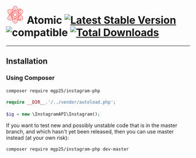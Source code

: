 # ![logo](/examples/assets/logo2.png) Atomic [![Latest Stable Version](https://poser.pugx.org/pandcar/atomic/v/stable)](https://packagist.org/packages/pandcar/atomic) ![compatible](https://img.shields.io/badge/php-%3E=5.4-green.svg) [![Total Downloads](https://poser.pugx.org/pandcar/atomic/downloads)](https://packagist.org/packages/pandcar/atomic)

----------
## Installation

### Using Composer

```sh
composer require mgp25/instagram-php
```

```php
require __DIR__.'/../vendor/autoload.php';

$ig = new \InstagramAPI\Instagram();
```

If you want to test new and possibly unstable code that is in the master branch, and which hasn't yet been released, then you can use master instead (at your own risk):

```sh
composer require mgp25/instagram-php dev-master
```

